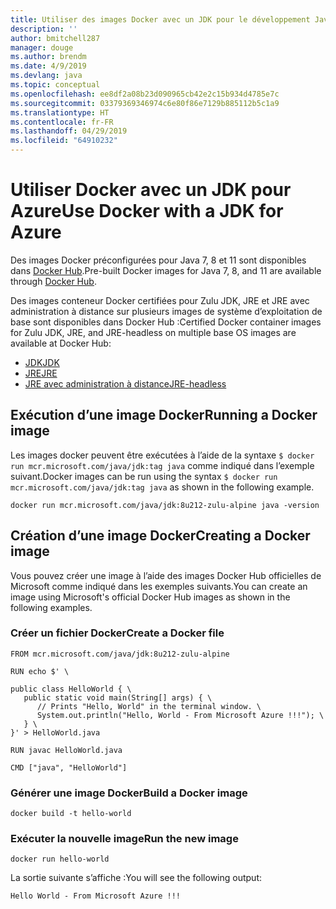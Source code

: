 ```yaml
---
title: Utiliser des images Docker avec un JDK pour le développement Java Azure
description: ''
author: bmitchell287
manager: douge
ms.author: brendm
ms.date: 4/9/2019
ms.devlang: java
ms.topic: conceptual
ms.openlocfilehash: ee8df2a08b23d090965cb42e2c15b934d4785e7c
ms.sourcegitcommit: 03379369346974c6e80f86e7129b885112b5c1a9
ms.translationtype: HT
ms.contentlocale: fr-FR
ms.lasthandoff: 04/29/2019
ms.locfileid: "64910232"
---
```

# <a name="use-docker-with-a-jdk-for-azure"></a><span data-ttu-id="13e21-102">Utiliser Docker avec un JDK pour Azure</span><span class="sxs-lookup"><span data-stu-id="13e21-102">Use Docker with a JDK for Azure</span></span> 

<span data-ttu-id="13e21-103">Des images Docker préconfigurées pour Java 7, 8 et 11 sont disponibles dans [Docker Hub](https://hub.docker.com/_/microsoft-java-se).</span><span class="sxs-lookup"><span data-stu-id="13e21-103">Pre-built Docker images for Java 7, 8, and 11 are available through [Docker Hub](https://hub.docker.com/_/microsoft-java-se).</span></span>

<span data-ttu-id="13e21-104">Des images conteneur Docker certifiées pour Zulu JDK, JRE et JRE avec administration à distance sur plusieurs images de système d’exploitation de base sont disponibles dans Docker Hub :</span><span class="sxs-lookup"><span data-stu-id="13e21-104">Certified Docker container images for Zulu JDK, JRE, and JRE-headless on multiple base OS images are available at Docker Hub:</span></span>

* [<span data-ttu-id="13e21-105">JDK</span><span class="sxs-lookup"><span data-stu-id="13e21-105">JDK</span></span>](https://hub.docker.com/_/microsoft-java-jdk)
* [<span data-ttu-id="13e21-106">JRE</span><span class="sxs-lookup"><span data-stu-id="13e21-106">JRE</span></span>](https://hub.docker.com/_/microsoft-java-jre)
* [<span data-ttu-id="13e21-107">JRE avec administration à distance</span><span class="sxs-lookup"><span data-stu-id="13e21-107">JRE-headless</span></span>](https://hub.docker.com/_/microsoft-java-jre-headless)

## <a name="running-a-docker-image"></a><span data-ttu-id="13e21-108">Exécution d’une image Docker</span><span class="sxs-lookup"><span data-stu-id="13e21-108">Running a Docker image</span></span>

<span data-ttu-id="13e21-109">Les images docker peuvent être exécutées à l’aide de la syntaxe `$ docker run mcr.microsoft.com/java/jdk:tag java` comme indiqué dans l’exemple suivant.</span><span class="sxs-lookup"><span data-stu-id="13e21-109">Docker images can be run using the syntax `$ docker run mcr.microsoft.com/java/jdk:tag java` as shown in the following example.</span></span>

```cli
docker run mcr.microsoft.com/java/jdk:8u212-zulu-alpine java -version 
```

## <a name="creating-a-docker-image"></a><span data-ttu-id="13e21-110">Création d’une image Docker</span><span class="sxs-lookup"><span data-stu-id="13e21-110">Creating a Docker image</span></span>

<span data-ttu-id="13e21-111">Vous pouvez créer une image à l’aide des images Docker Hub officielles de Microsoft comme indiqué dans les exemples suivants.</span><span class="sxs-lookup"><span data-stu-id="13e21-111">You can create an image using Microsoft's official Docker Hub images as shown in the following examples.</span></span>

### <a name="create-a-docker-file"></a><span data-ttu-id="13e21-112">Créer un fichier Docker</span><span class="sxs-lookup"><span data-stu-id="13e21-112">Create a Docker file</span></span>

```cli
FROM mcr.microsoft.com/java/jdk:8u212-zulu-alpine 
  
RUN echo $' \
  
public class HelloWorld { \
   public static void main(String[] args) { \
      // Prints "Hello, World" in the terminal window. \
      System.out.println("Hello, World - From Microsoft Azure !!!"); \
   } \
}' > HelloWorld.java
  
RUN javac HelloWorld.java
  
CMD ["java", "HelloWorld"]
```

### <a name="build-a-docker-image"></a><span data-ttu-id="13e21-113">Générer une image Docker</span><span class="sxs-lookup"><span data-stu-id="13e21-113">Build a Docker image</span></span>

```cli
docker build -t hello-world
```

### <a name="run-the-new-image"></a><span data-ttu-id="13e21-114">Exécuter la nouvelle image</span><span class="sxs-lookup"><span data-stu-id="13e21-114">Run the new image</span></span>

```cli
docker run hello-world
```

<span data-ttu-id="13e21-115">La sortie suivante s’affiche :</span><span class="sxs-lookup"><span data-stu-id="13e21-115">You will see the following output:</span></span>

```output
Hello World - From Microsoft Azure !!!
```
